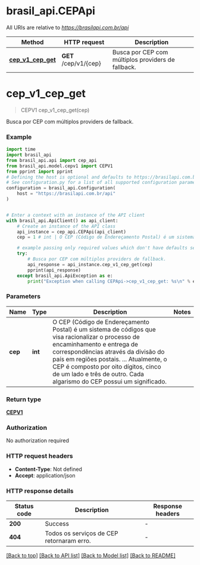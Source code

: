 # brasil_api.CEPApi

All URIs are relative to *https://brasilapi.com.br/api*

Method | HTTP request | Description
------------- | ------------- | -------------
[**cep_v1_cep_get**](CEPApi.md#cep_v1_cep_get) | **GET** /cep/v1/{cep} | Busca por CEP com múltiplos providers de fallback.


# **cep_v1_cep_get**
> CEPV1 cep_v1_cep_get(cep)

Busca por CEP com múltiplos providers de fallback.

### Example

```python
import time
import brasil_api
from brasil_api.api import cep_api
from brasil_api.model.cepv1 import CEPV1
from pprint import pprint
# Defining the host is optional and defaults to https://brasilapi.com.br/api
# See configuration.py for a list of all supported configuration parameters.
configuration = brasil_api.Configuration(
    host = "https://brasilapi.com.br/api"
)


# Enter a context with an instance of the API client
with brasil_api.ApiClient() as api_client:
    # Create an instance of the API class
    api_instance = cep_api.CEPApi(api_client)
    cep = 1 # int | O CEP (Código de Endereçamento Postal) é um sistema de códigos que visa racionalizar o processo de encaminhamento e entrega de correspondências através da divisão do país em regiões postais. ... Atualmente, o CEP é composto por oito dígitos, cinco de um lado e três de outro. Cada algarismo do CEP possui um significado. 

    # example passing only required values which don't have defaults set
    try:
        # Busca por CEP com múltiplos providers de fallback.
        api_response = api_instance.cep_v1_cep_get(cep)
        pprint(api_response)
    except brasil_api.ApiException as e:
        print("Exception when calling CEPApi->cep_v1_cep_get: %s\n" % e)
```


### Parameters

Name | Type | Description  | Notes
------------- | ------------- | ------------- | -------------
 **cep** | **int**| O CEP (Código de Endereçamento Postal) é um sistema de códigos que visa racionalizar o processo de encaminhamento e entrega de correspondências através da divisão do país em regiões postais. ... Atualmente, o CEP é composto por oito dígitos, cinco de um lado e três de outro. Cada algarismo do CEP possui um significado.  |

### Return type

[**CEPV1**](CEPV1.md)

### Authorization

No authorization required

### HTTP request headers

 - **Content-Type**: Not defined
 - **Accept**: application/json


### HTTP response details
| Status code | Description | Response headers |
|-------------|-------------|------------------|
**200** | Success |  -  |
**404** | Todos os serviços de CEP retornaram erro. |  -  |

[[Back to top]](#) [[Back to API list]](../README.md#documentation-for-api-endpoints) [[Back to Model list]](../README.md#documentation-for-models) [[Back to README]](../README.md)

